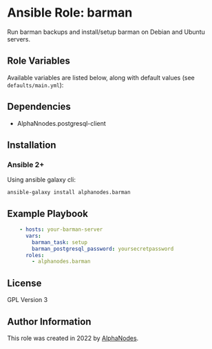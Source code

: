 # Ansible Role: barman

Run barman backups and install/setup barman on Debian and Ubuntu servers.

## Role Variables

Available variables are listed below, along with default values (see `defaults/main.yml`):

## Dependencies

- AlphaNnodes.postgresql-client

## Installation

### Ansible 2+

Using ansible galaxy cli:

```shell
ansible-galaxy install alphanodes.barman
```

## Example Playbook

```yaml
    - hosts: your-barman-server
      vars:
        barman_task: setup
        barman_postgresql_password: yoursecretpassword
      roles:
        - alphanodes.barman
```

## License

GPL Version 3

## Author Information

This role was created in 2022 by [AlphaNodes](https://alphanodes.com/).
